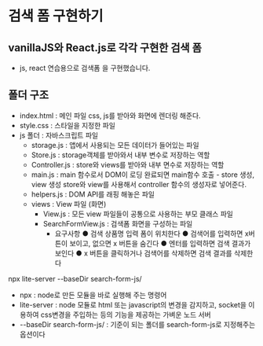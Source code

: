 # 검색 폼 구현하기

## vanillaJS와 React.js로 각각 구현한 검색 폼 
- js, react 연습용으로 검색폼 을 구현했습니다.

## 폴더 구조
- index.html : 메인 파일 css, js를 받아와 화면에 렌더링 해준다.
- style.css : 스타일을 지정한 파일 
- js 폴더 : 자바스크립트 파일 
    - storage.js : 앱에서 사용되는 모든 데이터가 들어있는 파일
    - Store.js : storage객체를 받아와서 내부 변수로 저장하는 역할
    - Controller.js : store와 views를 받아와 내부 면수로 저장하는 역할
    - main.js : main 함수로서 DOM이 로딩 완료되면 main함수 호출 - store 생성, view 생성 store와 view를 사용해서 controller 함수의 생성자로 넣어준다. 
    - helpers.js : DOM API를 래핑 해놓은 파일
    - views : View 파일 (화면)
        - View.js : 모든 view 파일들이 공통으로 사용하는 부모 클래스 파일
        - SearchFormView.js : 검색폼 화면을 구성하는 파일 
            - 요구사항
            ● 검색 상품명 입력 폼이 위치한다
            ● 검색어를 입력하면 x버튼이 보이고, 없으면 x 버튼을 숨긴다
            ● 엔터를 입력하면 검색 결과가 보인다
            ● x 버튼을 클릭하거나 검색어를 삭제하면 검색 결과를 삭제한다


npx lite-server --baseDir search-form-js/  
- npx : node로 만든 모듈을 바로 실행해 주는 명령어
- lite-server : node 모듈로 html 또는 javascript의 변경을 감지하고, socket을 이용하여 css변경을 주입하는 등의 기능을 제공하는 가벼운 노드 서버
- --baseDir search-form-js/ : 기준이 되는 폴더를 search-form-js로 지정해주는 옵션이다 
